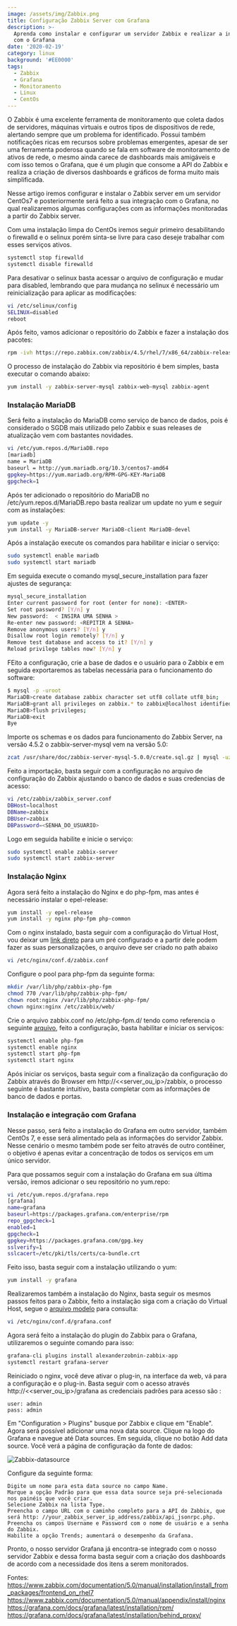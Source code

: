 ```yaml
---
image: /assets/img/Zabbix.png
title: Configuração Zabbix Server com Grafana
description: >-
  Aprenda como instalar e configurar um servidor Zabbix e realizar a integração
  com o Grafana
date: '2020-02-19'
category: linux
background: '#EE0000'
tags:
  - Zabbix
  - Grafana
  - Monitoramento
  - Linux
  - CentOs
---
```

O Zabbix é uma excelente ferramenta de monitoramento que coleta dados de servidores, máquinas virtuais e outros tipos de dispositivos de rede, alertando sempre que um problema for identificado. Possui também notificações ricas em recursos sobre problemas emergentes, apesar de ser uma ferramenta poderosa quando se fala em software de monitoramento de ativos de rede, o mesmo ainda carece de dashboards mais amigáveis e com isso temos o Grafana, que é um plugin que consome a API do Zabbix e realiza a criação de diversos dashboards e gráficos de forma muito mais simplificada.

Nesse artigo iremos configurar e instalar o Zabbix server em um servidor CentOs7 e posteriormente será feito a sua integração com o Grafana, no qual realizaremos algumas configurações com as informações monitoradas a partir do Zabbix server.

Com uma instalação limpa do CentOs iremos seguir primeiro desabilitando o firewalld e o selinux porém sinta-se livre para caso deseje trabalhar com esses serviços ativos.

```bash
systemctl stop firewalld
systemctl disable firewalld
```

Para desativar o selinux basta acessar o arquivo de configuração e mudar para disabled, lembrando que para mudança no selinux é necessário um reinicialização para aplicar as modificações:

```bash
vi /etc/selinux/config
SELINUX=disabled
reboot
```

Após feito, vamos adicionar o repositório do Zabbix e fazer a instalação dos pacotes:

```bash
rpm -ivh https://repo.zabbix.com/zabbix/4.5/rhel/7/x86_64/zabbix-release-4.5-2.el7.noarch.rpm
```

O processo de instalação do Zabbix via repositório é bem simples, basta executar o comando abaixo:

```bash
yum install -y zabbix-server-mysql zabbix-web-mysql zabbix-agent
```

### Instalação MariaDB

Será feito a instalação do MariaDB como serviço de banco de dados, pois é considerado o SGDB mais utilizado pelo Zabbix e suas releases de atualização vem com bastantes novidades. 

```bash
vi /etc/yum.repos.d/MariaDB.repo
[mariadb]
name = MariaDB
baseurl = http://yum.mariadb.org/10.3/centos7-amd64
gpgkey=https://yum.mariadb.org/RPM-GPG-KEY-MariaDB
gpgcheck=1
```

Após ter adicionado o repositório do MariaDB no /etc/yum.repos.d/MariaDB.repo basta realizar um update no yum e seguir com as instalações:

```bash
yum update -y
yum install -y MariaDB-server MariaDB-client MariaDB-devel
```

Após a instalação execute os comandos para habilitar e iniciar o serviço:

```bash
sudo systemctl enable mariadb
sudo systemctl start mariadb
```

Em seguida execute o comando mysql_secure_installation para fazer ajustes de segurança:

```bash
mysql_secure_installation
Enter current password for root (enter for none): <ENTER>
Set root password? [Y/n] y
New password:  < INSIRA UMA SENHA >
Re-enter new password: <REPITIR A SENHA>
Remove anonymous users? [Y/n] y
Disallow root login remotely? [Y/n] y
Remove test database and access to it? [Y/n] y
Reload privilege tables now? [Y/n] y
```

FEito a configuração, crie a base de dados e o usuário para o Zabbix e em seguida exportaremos as tabelas necessária para o funcionamento do software:

```bash
$ mysql -p -uroot
MariaDB>create database zabbix character set utf8 collate utf8_bin;
MariaDB>grant all privileges on zabbix.* to zabbix@localhost identified by 'zabbix';
MariaDB>flush privileges;
MariaDB>exit
Bye
```

Importe os schemas e os dados para funcionamento do Zabbix Server, na versão 4.5.2 o zabbix-server-mysql vem na versão 5.0:

```bash
zcat /usr/share/doc/zabbix-server-mysql-5.0.0/create.sql.gz | mysql -uzabbix -p zabbix
```

Feito a importação, basta seguir com a configuração no arquivo de configuração do Zabbix ajustando o banco de dados e suas credencias de acesso:

```bash
vi /etc/zabbix/zabbix_server.conf
DBHost=localhost
DBName=zabbix
DBUser=zabbix
DBPassword=<SENHA_DO_USUARIO>
```

Logo em seguida habilite e inicie o serviço:

```bash
sudo systemctl enable zabbix-server
sudo systemctl start zabbix-server
```

### Instalação Nginx

Agora será feito a instalação do Nginx e do php-fpm, mas antes é necessário instalar o epel-release:

```bash
yum install -y epel-release
yum install -y nginx php-fpm php-common
```

Com o nginx instalado, basta seguir com a configuração do Virtual Host, vou deixar um [link direto](https://gist.githubusercontent.com/thiagoalexandria/593a285acafd4e7e5c7441cbc28c0529/raw/caed91256c59bce2eee4ba807faea04c7afb188e/Nginx-zabbix.conf) para um pré configurado e a partir dele podem fazer as suas personalizações, o arquivo deve ser criado no path abaixo

```bash
vi /etc/nginx/conf.d/zabbix.conf
```

Configure o pool para php-fpm da seguinte forma:

```bash
mkdir /var/lib/php/zabbix-php-fpm
chmod 770 /var/lib/php/zabbix-php-fpm/
chown root:nginx /var/lib/php/zabbix-php-fpm/
chown nginx:nginx /etc/zabbix/web/
```

Crie o arquivo zabbix.conf no /etc/php-fpm.d/ tendo como referencia o seguinte [arquivo](https://gist.githubusercontent.com/thiagoalexandria/ddbb3feda4d7754d5dbed3bb1da78f4b/raw/2b742235aba84aab4afea1b4915e9184550cbb06/PHP-FPM.zabbix.conf), feito a configuração, basta habilitar e iniciar os serviços:

```bash
systemctl enable php-fpm
systemctl enable nginx
systemctl start php-fpm
systemctl start nginx
```

Após iniciar os serviços, basta seguir com a finalização da configuração do Zabbix através do Browser em http://<<server_ou_ip>/zabbix, o processo seguinte é bastante intuitivo, basta completar com as informações de banco de dados e portas.

### Instalação e integração com Grafana

Nesse passo, será feito a instalação do Grafana em outro servidor, também CentOs 7, e esse será alimentado pela as informações do servidor Zabbix. Nesse cenário o mesmo também pode ser feito através de outro contêiner, o objetivo é apenas evitar a concentração de todos os serviços em um único servidor.

Para que possamos seguir com a instalação do Grafana em sua última versão, iremos adicionar o seu repositório no yum.repo:

```bash
vi /etc/yum.repos.d/grafana.repo
[grafana]
name=grafana
baseurl=https://packages.grafana.com/enterprise/rpm
repo_gpgcheck=1
enabled=1
gpgcheck=1
gpgkey=https://packages.grafana.com/gpg.key
sslverify=1
sslcacert=/etc/pki/tls/certs/ca-bundle.crt
```

Feito isso, basta seguir com a instalação utilizando o yum:

```bash
yum install -y grafana
```

Realizaremos também a instalação do Nginx, basta seguir os mesmos passos feitos para o Zabbix, feito a instalação siga com a criação do Virtual Host, segue o [arquivo modelo](https://gist.githubusercontent.com/thiagoalexandria/c0d2debc189f4ab1d4bee75e9c4390cc/raw/84eb3483eca60ddc2f4cd3cddf1de6cdd38f7c30/Nginx-grafana.conf) para consulta:

```bash
vi /etc/nginx/conf.d/grafana.conf
```

Agora será feito a instalação do plugin do Zabbix para o Grafana, utilizaremos o seguinte comando para isso:

```bash
grafana-cli plugins install alexanderzobnin-zabbix-app
systemctl restart grafana-server
```

Reiniciado o nginx, você deve ativar o plug-in, na interface da web, vá para a configuração e o plug-in. Basta seguir com o acesso através http://<<server_ou_ip>/grafana as credenciais padrões para acesso são :

```
user: admin
pass: admin
```

Em "Configuration > Plugins" busque por Zabbix e clique em "Enable". Agora será possível adicionar uma nova data source. Clique na logo do Grafana e navegue até Data sources. Em seguida, clique no botão Add data source. Você verá a página de configuração da fonte de dados:

![Zabbix-datasource](/assets/img/1.png "Zabbix-datasource")



Configure da seguinte forma:

```
Digite um nome para esta data source no campo Name.
Marque a opção Padrão para que essa data source seja pré-selecionada nos painéis que você criar.
Selecione Zabbix na lista Type.
Preencha o campo URL com o caminho completo para a API do Zabbix, que será http: //your_zabbix_server_ip_address/zabbix/api_jsonrpc.php.
Preencha os campos Username e Password com o nome de usuário e a senha do Zabbix.
Habilite a opção Trends; aumentará o desempenho da Grafana.
```



Pronto, o nosso servidor Grafana já encontra-se integrado com o nosso servidor Zabbix e dessa forma basta seguir com a criação dos dashboards de acordo com a necessidade dos itens a serem monitorados.



Fontes:
https://www.zabbix.com/documentation/5.0/manual/installation/install_from_packages/frontend_on_rhel7
https://www.zabbix.com/documentation/5.0/manual/appendix/install/nginx
https://grafana.com/docs/grafana/latest/installation/rpm/
https://grafana.com/docs/grafana/latest/installation/behind_proxy/
